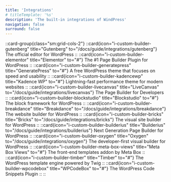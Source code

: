 ```yaml
---
title: 'Integrations'
# titleTemplate: '%s'
description: 'The built-in integrations of WindPress'
navigation: false
surround: false
---
```

::card-group{class="sm:grid-cols-2"}
  ::card{icon="i-custom-builder-gutenberg" title="Gutenberg" to="/docs/guide/integrations/gutenberg"}
  The official editor for WordPress
  ::
  ::card{icon="i-custom-builder-elementor" title="Elementor" to="#"}
  The #1 Page Builder Plugin for WordPress
  ::
  ::card{icon="i-custom-builder-generatepress" title="GeneratePress" to="#"}
  A free WordPress theme that focuses on speed and usability
  ::
  ::card{icon="i-custom-builder-kadencewp" title="Kadence WP" to="#"}
  Lightning-fast performance theme for modern websites
  ::
  ::card{icon="i-custom-builder-livecanvas" title="LiveCanvas" to="/docs/guide/integrations/livecanvas"}
  The Page Builder for Developers
  ::
  ::card{icon="i-custom-builder-blockstudio" title="Blockstudio" to="#"}
  The block framework for WordPress
  ::
  ::card{icon="i-custom-builder-breakdance" title="Breakdance" to="/docs/guide/integrations/breakdance"}
  The website builder for WordPress
  ::
  ::card{icon="i-custom-builder-bricks" title="Bricks" to="/docs/guide/integrations/bricks"}
  The visual site builder for WordPress
  ::
  ::card{icon="i-custom-builder-builderius" title="Builderius" to="/docs/guide/integrations/builderius"}
  Next Generation Page Builder for WordPress
  ::
  ::card{icon="i-custom-builder-oxygen" title="Oxygen" to="/docs/guide/integrations/oxygen"}
  The developer-first visual builder for WordPress
  ::
  ::card{icon="i-custom-builder-meta-box-views" title="Meta Box Views" to="#"}
  The front-end templates addon by Meta Box
  ::
  ::card{icon="i-custom-builder-timber" title="Timber" to="#"}
  The WordPress template engine powered by Twig 
  ::
  ::card{icon="i-custom-builder-wpcodebox" title="WPCodeBox" to="#"}
  The WordPress Code Snippets Plugin
  ::
::